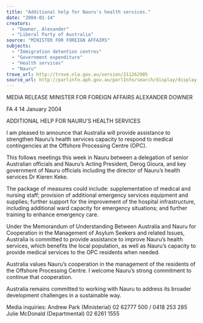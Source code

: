 ```yaml
---
title: "Additional help for Nauru's health services."
date: "2004-01-14"
creators:
  - "Downer, Alexander"
  - "Liberal Party of Australia"
source: "MINISTER FOR FOREIGN AFFAIRS"
subjects:
  - "Immigration detention centres"
  - "Government expenditure"
  - "Health services"
  - "Nauru"
trove_url: http://trove.nla.gov.au/version/211262905
source_url: http://parlinfo.aph.gov.au/parlInfo/search/display/display.w3p;query=Id%3A%22media/pressrel/7EDB6%22
---
```


 MEDIA RELEASE  MINISTER FOR FOREIGN AFFAIRS  ALEXANDER DOWNER   

 FA 4   14 January 2004 

 

 ADDITIONAL HELP FOR NAURU’S HEALTH SERVICES   

 I am pleased to announce that Australia will provide assistance to strengthen Nauru’s health  services capacity to respond to medical contingencies at the Offshore Processing Centre  (OPC).     

 This follows meetings this week in Nauru between a delegation of senior Australian officials  and Nauru’s Acting President, Derog Gioura, and key government of Nauru officials  including the director of Nauru’s health services Dr Kieren Keke.    

 The package of measures could include: supplementation of medical and nursing staff;  provision of additional emergency services equipment and supplies; further support for the  improvement of the hospital infrastructure, including additional ward capacity for emergency  situations; and further training to enhance emergency care.   

 Under the Memorandum of Understanding Between Australia and Nauru for Cooperation in  the Management of Asylum Seekers and related Issues, Australia is committed to provide  assistance to improve Nauru’s health services, which benefits the local population, as well as  Nauru’s capacity to provide medical services to the OPC residents when needed.   

 Australia values Nauru’s cooperation in the management of the residents of the Offshore  Processing Centre.  I welcome Nauru’s strong commitment to continue that cooperation.    

 Australia  remains committed to working with Nauru to address its broader development  challenges in a sustainable way.   

 Media inquiries:  Andrew Park (Ministerial)  02 62777 500 / 0418 253 285                   Julie McDonald (Departmental) 02 6261 1555 

 

 

 

 

